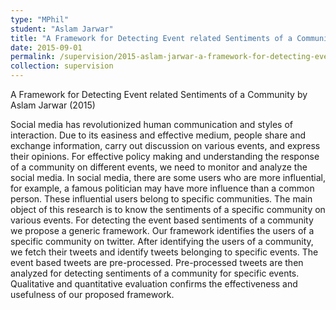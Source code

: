 ```yaml
---
type: "MPhil"
student: "Aslam Jarwar"
title: "A Framework for Detecting Event related Sentiments of a Community"
date: 2015-09-01
permalink: /supervision/2015-aslam-jarwar-a-framework-for-detecting-event-related-sentiments-of-a-community
collection: supervision
---
```

A Framework for Detecting Event related Sentiments of a Community by Aslam Jarwar (2015)

Social media has revolutionized human communication and styles of interaction. Due to its easiness and effective medium, people share and exchange information, carry out discussion on various events, and express their opinions. For effective policy making and understanding the response of a community on different events, we need to monitor and analyze the social media. In social media, there are some users who are more influential, for example, a famous politician may have more influence than a common person. These influential users belong to specific communities. The main object of this research is to know the sentiments of a specific community on various events. For detecting the event based sentiments of a community we propose a generic framework. Our framework identifies the users of a specific community on twitter. After identifying the users of a community, we fetch their tweets and identify tweets belonging to specific events. The event based tweets are pre-processed. Pre-processed tweets are then analyzed for detecting sentiments of a community for specific events. Qualitative and quantitative evaluation confirms the effectiveness and usefulness of our proposed framework.
